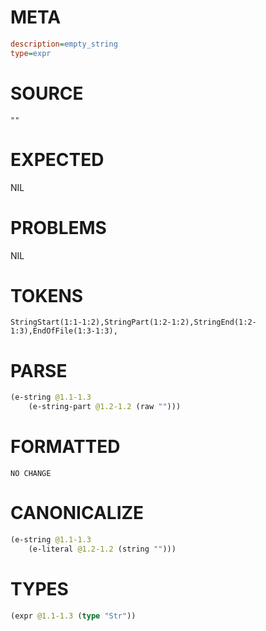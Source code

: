 # META
~~~ini
description=empty_string
type=expr
~~~
# SOURCE
~~~roc
""
~~~
# EXPECTED
NIL
# PROBLEMS
NIL
# TOKENS
~~~zig
StringStart(1:1-1:2),StringPart(1:2-1:2),StringEnd(1:2-1:3),EndOfFile(1:3-1:3),
~~~
# PARSE
~~~clojure
(e-string @1.1-1.3
	(e-string-part @1.2-1.2 (raw "")))
~~~
# FORMATTED
~~~roc
NO CHANGE
~~~
# CANONICALIZE
~~~clojure
(e-string @1.1-1.3
	(e-literal @1.2-1.2 (string "")))
~~~
# TYPES
~~~clojure
(expr @1.1-1.3 (type "Str"))
~~~

